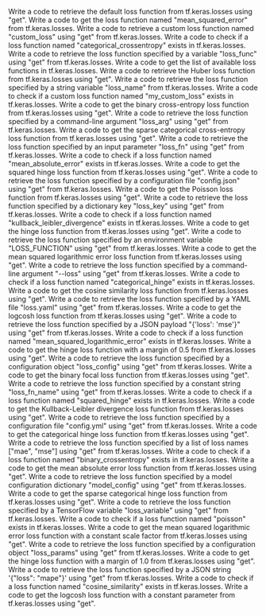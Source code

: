 Write a code to retrieve the default loss function from tf.keras.losses using "get".
Write a code to get the loss function named "mean_squared_error" from tf.keras.losses.
Write a code to retrieve a custom loss function named "custom_loss" using "get" from tf.keras.losses.
Write a code to check if a loss function named "categorical_crossentropy" exists in tf.keras.losses.
Write a code to retrieve the loss function specified by a variable "loss_func" using "get" from tf.keras.losses.
Write a code to get the list of available loss functions in tf.keras.losses.
Write a code to retrieve the Huber loss function from tf.keras.losses using "get".
Write a code to retrieve the loss function specified by a string variable "loss_name" from tf.keras.losses.
Write a code to check if a custom loss function named "my_custom_loss" exists in tf.keras.losses.
Write a code to get the binary cross-entropy loss function from tf.keras.losses using "get".
Write a code to retrieve the loss function specified by a command-line argument "loss_arg" using "get" from tf.keras.losses.
Write a code to get the sparse categorical cross-entropy loss function from tf.keras.losses using "get".
Write a code to retrieve the loss function specified by an input parameter "loss_fn" using "get" from tf.keras.losses.
Write a code to check if a loss function named "mean_absolute_error" exists in tf.keras.losses.
Write a code to get the squared hinge loss function from tf.keras.losses using "get".
Write a code to retrieve the loss function specified by a configuration file "config.json" using "get" from tf.keras.losses.
Write a code to get the Poisson loss function from tf.keras.losses using "get".
Write a code to retrieve the loss function specified by a dictionary key "loss_key" using "get" from tf.keras.losses.
Write a code to check if a loss function named "kullback_leibler_divergence" exists in tf.keras.losses.
Write a code to get the hinge loss function from tf.keras.losses using "get".
Write a code to retrieve the loss function specified by an environment variable "LOSS_FUNCTION" using "get" from tf.keras.losses.
Write a code to get the mean squared logarithmic error loss function from tf.keras.losses using "get".
Write a code to retrieve the loss function specified by a command-line argument "--loss" using "get" from tf.keras.losses.
Write a code to check if a loss function named "categorical_hinge" exists in tf.keras.losses.
Write a code to get the cosine similarity loss function from tf.keras.losses using "get".
Write a code to retrieve the loss function specified by a YAML file "loss.yaml" using "get" from tf.keras.losses.
Write a code to get the logcosh loss function from tf.keras.losses using "get".
Write a code to retrieve the loss function specified by a JSON payload "{'loss': 'mse'}" using "get" from tf.keras.losses.
Write a code to check if a loss function named "mean_squared_logarithmic_error" exists in tf.keras.losses.
Write a code to get the hinge loss function with a margin of 0.5 from tf.keras.losses using "get".
Write a code to retrieve the loss function specified by a configuration object "loss_config" using "get" from tf.keras.losses.
Write a code to get the binary focal loss function from tf.keras.losses using "get".
Write a code to retrieve the loss function specified by a constant string "loss_fn_name" using "get" from tf.keras.losses.
Write a code to check if a loss function named "squared_hinge" exists in tf.keras.losses.
Write a code to get the Kullback-Leibler divergence loss function from tf.keras.losses using "get".
Write a code to retrieve the loss function specified by a configuration file "config.yml" using "get" from tf.keras.losses.
Write a code to get the categorical hinge loss function from tf.keras.losses using "get".
Write a code to retrieve the loss function specified by a list of loss names ["mae", "mse"] using "get" from tf.keras.losses.
Write a code to check if a loss function named "binary_crossentropy" exists in tf.keras.losses.
Write a code to get the mean absolute error loss function from tf.keras.losses using "get".
Write a code to retrieve the loss function specified by a model configuration dictionary "model_config" using "get" from tf.keras.losses.
Write a code to get the sparse categorical hinge loss function from tf.keras.losses using "get".
Write a code to retrieve the loss function specified by a TensorFlow variable "loss_variable" using "get" from tf.keras.losses.
Write a code to check if a loss function named "poisson" exists in tf.keras.losses.
Write a code to get the mean squared logarithmic error loss function with a constant scale factor from tf.keras.losses using "get".
Write a code to retrieve the loss function specified by a configuration object "loss_params" using "get" from tf.keras.losses.
Write a code to get the hinge loss function with a margin of 1.0 from tf.keras.losses using "get".
Write a code to retrieve the loss function specified by a JSON string '{"loss": "mape"}' using "get" from tf.keras.losses.
Write a code to check if a loss function named "cosine_similarity" exists in tf.keras.losses.
Write a code to get the logcosh loss function with a constant parameter from tf.keras.losses using "get".